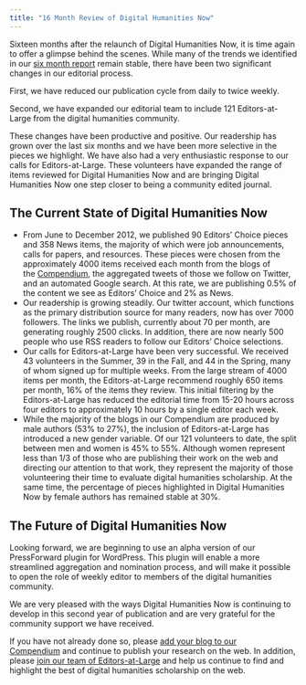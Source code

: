 ```yaml
---
title: "16 Month Review of Digital Humanities Now"
---
```


Sixteen months after the relaunch of Digital Humanities Now, it is time again to offer a glimpse behind the scenes. While many of the trends we identified in our [six month report](http://digitalhumanitiesnow.org/2012/05/six-month-review-of-digital-humanities-now/) remain stable, there have been two significant changes in our editorial process.

First, we have reduced our publication cycle from daily to twice weekly.

Second, we have expanded our editorial team to include 121 Editors-at-Large from the digital humanities community.

These changes have been productive and positive. Our readership has grown over the last six months and we have been more selective in the pieces we highlight. We have also had a very enthusiastic response to our calls for Editors-at-Large. These volunteers have expanded the range of items reviewed for Digital Humanities Now and are bringing Digital Humanities Now one step closer to being a community edited journal.

## The Current State of Digital Humanities Now

*   From June to December 2012, we published 90 Editors’ Choice pieces and 358 News items, the majority of which were job announcements, calls for papers, and resources. These pieces were chosen from the approximately 4000 items received each month from the blogs of the [Compendium](https://docs.google.com/spreadsheet/pub?hl=en_US&hl=en_US&key=0AucqXAIBhf_idGNlZzVjSGkxQU9XNU4yb0w1clMxeXc&single=true&gid=3&output=html), the aggregated tweets of those we follow on Twitter, and an automated Google search. At this rate, we are publishing 0.5% of the content we see as Editors’ Choice and 2% as News.
*   Our readership is growing steadily. Our twitter account, which functions as the primary distribution source for many readers, now has over 7000 followers. The links we publish, currently about 70 per month, are generating roughly 2500 clicks. In addition, there are now nearly 500 people who use RSS readers to follow our Editors’ Choice selections.
*   Our calls for Editors-at-Large have been very successful. We received 43 volunteers in the Summer, 39 in the Fall, and 44 in the Spring, many of whom signed up for multiple weeks. From the large stream of 4000 items per month, the Editors-at-Large recommend roughly 650 items per month, 16% of the items they review. This initial filtering by the Editors-at-Large has reduced the editorial time from 15-20 hours across four editors to approximately 10 hours by a single editor each week.
*   While the majority of the blogs in our Compendium are produced by male authors (53% to 27%), the inclusion of Editors-at-Large has introduced a new gender variable. Of our 121 volunteers to date, the split between men and women is 45% to 55%. Although women represent less than 1/3 of those who are publishing their work on the web and directing our attention to that work, they represent the majority of those volunteering their time to evaluate digital humanities scholarship. At the same time, the percentage of pieces highlighted in Digital Humanities Now by female authors has remained stable at 30%.

## The Future of Digital Humanities Now

Looking forward, we are beginning to use an alpha version of our PressForward plugin for WordPress. This plugin will enable a more streamlined aggregation and nomination process, and will make it possible to open the role of weekly editor to members of the digital humanities community.

We are very pleased with the ways Digital Humanities Now is continuing to develop in this second year of publication and are very grateful for the community support we have received.

If you have not already done so, please [add your blog to our Compendium](http://digitalhumanitiesnow.org/submit-your-work/) and continue to publish your research on the web. In addition, please [join our team of Editors-at-Large](http://digitalhumanitiesnow.org/help-edit-dhnow/) and help us continue to find and highlight the best of digital humanities scholarship on the web.

